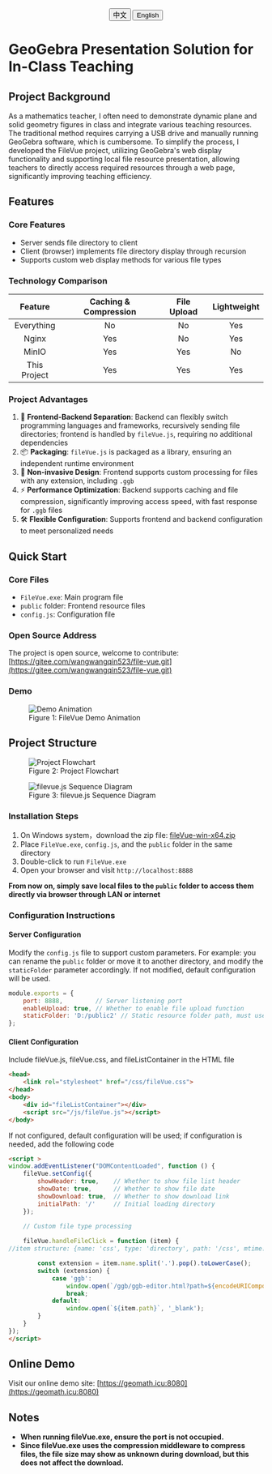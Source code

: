 <div style="text-align: center; margin-bottom: 20px;">
    <a href="./readme.md"><button onclick="toggleLanguage('cn')">中文</button></a>
    <button>English</button>
</div>

# GeoGebra Presentation Solution for In-Class Teaching

## Project Background

As a mathematics teacher, I often need to demonstrate dynamic plane and solid geometry figures in class and integrate various teaching resources. The traditional method requires carrying a USB drive and manually running GeoGebra software, which is cumbersome. To simplify the process, I developed the FileVue project, utilizing GeoGebra's web display functionality and supporting local file resource presentation, allowing teachers to directly access required resources through a web page, significantly improving teaching efficiency.

## Features
### Core Features
- Server sends file directory to client
- Client (browser) implements file directory display through recursion
- Supports custom web display methods for various file types

### Technology Comparison
| Feature        | Caching & Compression | File Upload | Lightweight |
|:--------------:|:---------------------:|:-----------:|:-----------:|
| Everything     | No                   | No         | Yes         |
| Nginx          | Yes                  | No         | Yes         |
| MinIO          | Yes                  | Yes        | No          |
| This Project   | Yes                  | Yes        | Yes         |

### Project Advantages
1. 🧩 **Frontend-Backend Separation**: Backend can flexibly switch programming languages and frameworks, recursively sending file directories; frontend is handled by `fileVue.js`, requiring no additional dependencies
2. 📦 **Packaging**: `fileVue.js` is packaged as a library, ensuring an independent runtime environment
3. 🎨 **Non-invasive Design**: Frontend supports custom processing for files with any extension, including `.ggb`
4. ⚡ **Performance Optimization**: Backend supports caching and file compression, significantly improving access speed, with fast response for `.ggb` files
5. 🛠️ **Flexible Configuration**: Supports frontend and backend configuration to meet personalized needs

## Quick Start
### Core Files
- `FileVue.exe`: Main program file
- `public` folder: Frontend resource files
- `config.js`: Configuration file

### Open Source Address
The project is open source, welcome to contribute: [https://gitee.com/wangwangqin523/file-vue.git](https://gitee.com/wangwangqin523/file-vue.git)

### Demo
<figure>
    <img src="./assets/demo.gif" alt="Demo Animation">
    <figcaption>Figure 1: FileVue Demo Animation</figcaption>
</figure>

## Project Structure
<figure>
    <img src="./assets/项目流程图.png" alt="Project Flowchart">
    <figcaption>Figure 2: Project Flowchart</figcaption>
</figure>

<figure>
    <img src="./assets/filevue.js时序图.png" alt="filevue.js Sequence Diagram">
    <figcaption>Figure 3: filevue.js Sequence Diagram</figcaption>
</figure>

### Installation Steps
1. On Windows system，download the zip file: [fileVue-win-x64.zip](https://gitee.com/wangwangqin523/file-vue/raw/master/fileVue-win-x64.zip)
2. Place `FileVue.exe`, `config.js`, and the `public` folder in the same directory
3. Double-click to run `FileVue.exe`
4. Open your browser and visit `http://localhost:8888`

**From now on, simply save local files to the `public` folder to access them directly via browser through LAN or internet**

### Configuration Instructions
#### Server Configuration
Modify the `config.js` file to support custom parameters. For example: you can rename the `public` folder or move it to another directory, and modify the `staticFolder` parameter accordingly. If not modified, default configuration will be used.
```javascript
module.exports = {
    port: 8888,         // Server listening port
    enableUpload: true, // Whether to enable file upload function
    staticFolder: 'D:/public2' // Static resource folder path, must use forward slashes, not backslashes
};
```
#### Client Configuration
Include fileVue.js, fileVue.css, and fileListContainer in the HTML file
```html
<head>
    <link rel="stylesheet" href="/css/fileVue.css">
</head>
<body>
    <div id="fileListContainer"></div>
    <script src="/js/fileVue.js"></script>
</body>
```
If not configured, default configuration will be used; if configuration is needed, add the following code
```html
<script >
window.addEventListener("DOMContentLoaded", function () {
    fileVue.setConfig({
        showHeader: true,    // Whether to show file list header
        showDate: true,      // Whether to show file date
        showDownload: true,  // Whether to show download link
        initialPath: '/'     // Initial loading directory
    });

    // Custom file type processing
    
    fileVue.handleFileClick = function (item) {
//item structure: {name: 'css', type: 'directory', path: '/css', mtime: '2025-03-31T07:03:34.995Z'}, {name: 'upload.html', type: 'file', path: '/upload.html', mtime: '2025-02-24T11:12:22.265Z'}

        const extension = item.name.split('.').pop().toLowerCase();
        switch (extension) {
            case 'ggb':
                window.open(`/ggb/ggb-editor.html?path=${encodeURIComponent(item.path)}`, '_ggb');
                break;
            default:
                window.open(`${item.path}`, '_blank');
        }
    }
});
</script>
```
## Online Demo
Visit our online demo site: [https://geomath.icu:8080](https://geomath.icu:8080)
## Notes
- **When running fileVue.exe, ensure the port is not occupied.**
- **Since fileVue.exe uses the compression middleware to compress files, the file size may show as unknown during download, but this does not affect the download.**
